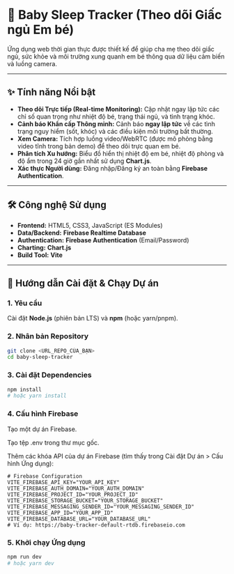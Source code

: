 # 👶 Baby Sleep Tracker (Theo dõi Giấc ngủ Em bé)

Ứng dụng web thời gian thực được thiết kế để giúp cha mẹ theo dõi giấc ngủ, sức khỏe và môi trường xung quanh em bé thông qua dữ liệu cảm biến và luồng camera.

---

## ✨ Tính năng Nổi bật

* **Theo dõi Trực tiếp (Real-time Monitoring):** Cập nhật ngay lập tức các chỉ số quan trọng như nhiệt độ bé, trạng thái ngủ, và tình trạng khóc.
* **Cảnh báo Khẩn cấp Thông minh:** Cảnh báo **ngay lập tức** về các tình trạng nguy hiểm (sốt, khóc) và các điều kiện môi trường bất thường.
* **Xem Camera:** Tích hợp luồng video/WebRTC (được mô phỏng bằng video tĩnh trong bản demo) để theo dõi trực quan em bé.
* **Phân tích Xu hướng:** Biểu đồ hiển thị nhiệt độ em bé, nhiệt độ phòng và độ ẩm trong 24 giờ gần nhất sử dụng **Chart.js**.
* **Xác thực Người dùng:** Đăng nhập/Đăng ký an toàn bằng **Firebase Authentication**.

---

## 🛠️ Công nghệ Sử dụng

* **Frontend:** HTML5, CSS3, JavaScript (ES Modules)
* **Data/Backend:** **Firebase Realtime Database**
* **Authentication:** **Firebase Authentication** (Email/Password)
* **Charting:** **Chart.js**
* **Build Tool:** **Vite**

---

## 🚀 Hướng dẫn Cài đặt & Chạy Dự án

### 1. Yêu cầu

Cài đặt **Node.js** (phiên bản LTS) và **npm** (hoặc yarn/pnpm).

### 2. Nhân bản Repository

```bash
git clone <URL_REPO_CỦA_BẠN>
cd baby-sleep-tracker
```

### 3. Cài đặt Dependencies

```bash
npm install
# hoặc yarn install
```

### 4. Cấu hình Firebase

Tạo một dự án Firebase.

Tạo tệp .env trong thư mục gốc.

Thêm các khóa API của dự án Firebase (tìm thấy trong Cài đặt Dự án > Cấu hình Ứng dụng):

```env
# Firebase Configuration
VITE_FIREBASE_API_KEY="YOUR_API_KEY"
VITE_FIREBASE_AUTH_DOMAIN="YOUR_AUTH_DOMAIN"
VITE_FIREBASE_PROJECT_ID="YOUR_PROJECT_ID"
VITE_FIREBASE_STORAGE_BUCKET="YOUR_STORAGE_BUCKET"
VITE_FIREBASE_MESSAGING_SENDER_ID="YOUR_MESSAGING_SENDER_ID"
VITE_FIREBASE_APP_ID="YOUR_APP_ID"
VITE_FIREBASE_DATABASE_URL="YOUR_DATABASE_URL"
# Ví dụ: https://baby-tracker-default-rtdb.firebaseio.com
```

### 5. Khởi chạy Ứng dụng
```bash
npm run dev
# hoặc yarn dev
```


